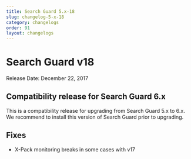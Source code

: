 ```yaml
---
title: Search Guard 5.x-18
slug: changelog-5-x-18
category: changelogs
order: 91
layout: changelogs
---
```

<!---
Copryight 2017 floragunn GmbH
-->

# Search Guard v18

Release Date: December 22, 2017

## Compatibility release for Search Guard 6.x

This is a compatibility release for upgrading from Search Guard 5.x to 6.x. We recommend to install this version of Search Guard prior to upgrading.

## Fixes
* X-Pack monitoring breaks in some cases with v17